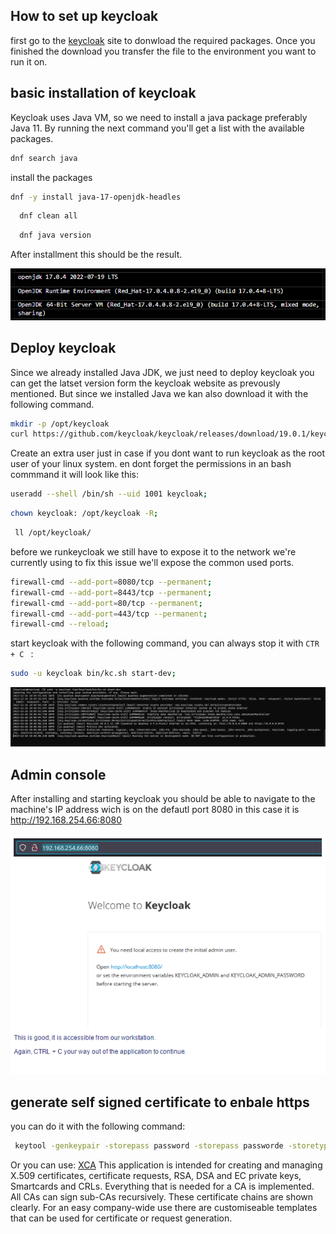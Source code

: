 ## How to set up keycloak

first go to the [keycloak](https://www.keycloak.org/downloads) site to donwload the required packages. Once you finished the download you transfer the file to the environment you want to run it on. 

## basic installation of keycloak 
Keycloak uses Java VM, so we need to install a java package preferably Java 11. By running the next command you'll get a list with the available packages. 
```bash 
dnf search java
 ```
 install the packages 
 ```bash 
 dnf -y install java-17-openjdk-headles
 ```
```bash
  dnf clean all 
```
```bash
  dnf java version
```
After installment this should be the result.

![javainstallation](../images/java_Installation.png)
<!-- !!!!!!!!!!!!!!!!KAN EVENTUEEL MEER FOTO'S GERBUIKEN VAN MASTERCLASS OEF. -->

## Deploy keycloak 
Since we already installed Java JDK, we just need to deploy keycloak you can get the latset version form the keycloak website as prevously mentioned. But since we installed Java we kan also download it with the following command. 

```bash
mkdir -p /opt/keycloak
curl https://github.com/keycloak/keycloak/releases/download/19.0.1/keycloak-19.0.1.tar.gz -L | tar --strip-components=1 -zxf - -C /opt/keycloak;
 ```

Create an extra user just in case if you dont want to run keycloak as the root user of your linux system. en dont forget the permissions in an bash commmand it will look like this:

```bash
useradd --shell /bin/sh --uid 1001 keycloak; 
```
```bash
chown keycloak: /opt/keycloak -R; 
```
```bash
 ll /opt/keycloak/ 
```

before we runkeycloak we still have to expose it to the network we're currently using to fix this issue we'll expose the common used ports.
```bash
firewall-cmd --add-port=8080/tcp --permanent; 
firewall-cmd --add-port=8443/tcp --permanent; 
firewall-cmd --add-port=80/tcp --permanent; 
firewall-cmd --add-port=443/tcp --permanent; 
firewall-cmd --reload;
```

start keycloak with the following command, you can always stop it with ```CTR + C ``` : 
```bash
sudo -u keycloak bin/kc.sh start-dev;
```
![keycloak run](../images/keycloak%20run.png)


## Admin console 
After installing and starting keycloak you should be able to navigate to the machine's IP address wich is on the defautl port 8080 in this case it is http://192.168.254.66:8080

![admin console](../images/admin%20console.png)







## generate self signed certificate to enbale https

you can do it with the following command: 
```bash
 keytool -genkeypair -storepass password -storepass passworde -storetype PKCS12 -keyalg RSA -keysize 2048 -dname "CN=server" -alias server -ext "SAN:c=DNS:localhost,IP:127.0. 
 ```

Or you can use: [XCA](https://hohnstaedt.de/xca)
This application is intended for creating and managing X.509 certificates, certificate requests, RSA, DSA and EC private keys, Smartcards and CRLs.
Everything that is needed for a CA is implemented.
All CAs can sign sub-CAs recursively. These certificate chains are shown clearly.
For an easy company-wide use there are customiseable templates that can be used for certificate or request generation.




